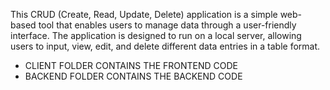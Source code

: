 This CRUD (Create, Read, Update, Delete) application is a simple web-based tool that enables users to manage data through a user-friendly interface. The application is designed to run on a local server, allowing users to input, view, edit, and delete different data entries in a table format.

- CLIENT FOLDER CONTAINS THE FRONTEND CODE
- BACKEND FOLDER CONTAINS THE BACKEND CODE
